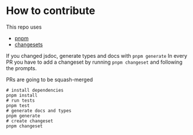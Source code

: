 # How to contribute

This repo uses

- [pnpm](https://pnpm.io)
- [changesets](https://github.com/changesets/changesets)

If you changed jsdoc, generate types and docs with `pnpm generate`
In every PR you have to add a changeset by running `pnpm changeset` and following the prompts.

PRs are going to be squash-merged

```shell
# install dependencies
pnpm install
# run tests
pnpm test
# generate docs and types
pnpm generate
# create changeset
pnpm changeset
```
